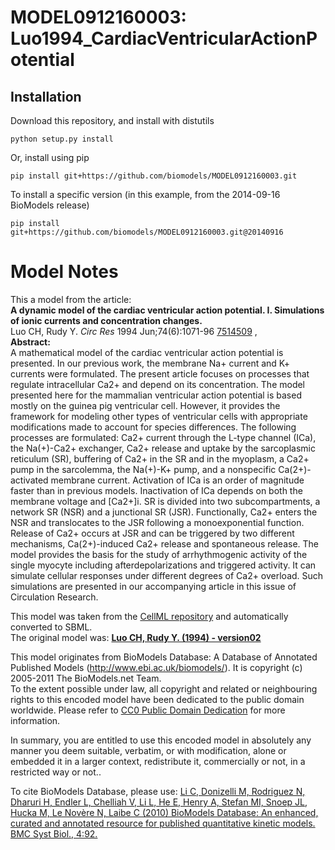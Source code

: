 # MODEL0912160003: Luo1994_CardiacVentricularActionPotential

## Installation

Download this repository, and install with distutils

`python setup.py install`

Or, install using pip

`pip install git+https://github.com/biomodels/MODEL0912160003.git`

To install a specific version (in this example, from the 2014-09-16 BioModels release)

`pip install git+https://github.com/biomodels/MODEL0912160003.git@20140916`


# Model Notes


This a model from the article:  
**A dynamic model of the cardiac ventricular action potential. I. Simulations of ionic currents and concentration changes.**   
Luo CH, Rudy Y. _Circ Res_ 1994 Jun;74(6):1071-96
[7514509](http://www.ncbi.nlm.nih.gov/pubmed/7514509) ,  
**Abstract:**   
A mathematical model of the cardiac ventricular action potential is presented.
In our previous work, the membrane Na+ current and K+ currents were
formulated. The present article focuses on processes that regulate
intracellular Ca2+ and depend on its concentration. The model presented here
for the mammalian ventricular action potential is based mostly on the guinea
pig ventricular cell. However, it provides the framework for modeling other
types of ventricular cells with appropriate modifications made to account for
species differences. The following processes are formulated: Ca2+ current
through the L-type channel (ICa), the Na(+)-Ca2+ exchanger, Ca2+ release and
uptake by the sarcoplasmic reticulum (SR), buffering of Ca2+ in the SR and in
the myoplasm, a Ca2+ pump in the sarcolemma, the Na(+)-K+ pump, and a
nonspecific Ca(2+)-activated membrane current. Activation of ICa is an order
of magnitude faster than in previous models. Inactivation of ICa depends on
both the membrane voltage and [Ca2+]i. SR is divided into two subcompartments,
a network SR (NSR) and a junctional SR (JSR). Functionally, Ca2+ enters the
NSR and translocates to the JSR following a monoexponential function. Release
of Ca2+ occurs at JSR and can be triggered by two different mechanisms,
Ca(2+)-induced Ca2+ release and spontaneous release. The model provides the
basis for the study of arrhythmogenic activity of the single myocyte including
afterdepolarizations and triggered activity. It can simulate cellular
responses under different degrees of Ca2+ overload. Such simulations are
presented in our accompanying article in this issue of Circulation Research.

This model was taken from the [CellML
repository](http://www.cellml.org/models) and automatically converted to SBML.  
The original model was: [ **Luo CH, Rudy Y. (1994) - version02**
](http://www.cellml.org/models/luo_rudy_1994_version02)

This model originates from BioModels Database: A Database of Annotated
Published Models (http://www.ebi.ac.uk/biomodels/). It is copyright (c)
2005-2011 The BioModels.net Team.  
To the extent possible under law, all copyright and related or neighbouring
rights to this encoded model have been dedicated to the public domain
worldwide. Please refer to [CC0 Public Domain
Dedication](http://creativecommons.org/publicdomain/zero/1.0/) for more
information.

In summary, you are entitled to use this encoded model in absolutely any
manner you deem suitable, verbatim, or with modification, alone or embedded it
in a larger context, redistribute it, commercially or not, in a restricted way
or not..  
  
To cite BioModels Database, please use: [Li C, Donizelli M, Rodriguez N,
Dharuri H, Endler L, Chelliah V, Li L, He E, Henry A, Stefan MI, Snoep JL,
Hucka M, Le Novère N, Laibe C (2010) BioModels Database: An enhanced, curated
and annotated resource for published quantitative kinetic models. BMC Syst
Biol., 4:92.](http://www.ncbi.nlm.nih.gov/pubmed/20587024)


